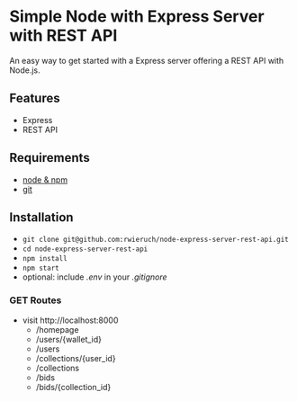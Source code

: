 # Simple Node with Express Server with REST API

An easy way to get started with a Express server offering a REST API with Node.js.

## Features

- Express
- REST API

## Requirements

- [node & npm](https://nodejs.org/en/)
- [git](https://www.robinwieruch.de/git-essential-commands/)

## Installation

- `git clone git@github.com:rwieruch/node-express-server-rest-api.git`
- `cd node-express-server-rest-api`
- `npm install`
- `npm start`
- optional: include _.env_ in your _.gitignore_

### GET Routes

- visit http://localhost:8000
  - /homepage
  - /users/{wallet_id}
  - /users
  - /collections/{user_id}
  - /collections
  - /bids
  - /bids/{collection_id}
